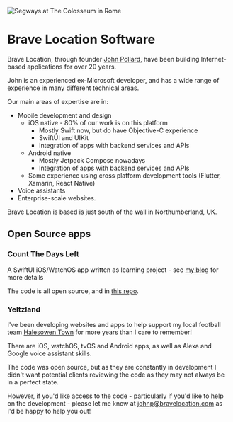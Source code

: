 ![Segways at The Colosseum in Rome](https://bravelocation.com/images/rome.png)

# Brave Location Software

Brave Location, through founder [John Pollard](https://bravelocation.com/cv), have been building Internet-based applications for over 20 years.

John is an experienced ex-Microsoft developer, 
    and has a wide range of experience in many different technical areas.

Our main areas of expertise are in:
 - Mobile development and design
    - iOS native - 80% of our work is on this platform
        - Mostly Swift now, but do have Objective-C experience
        - SwiftUI and UIKit
        - Integration of apps with backend services and APIs
    - Android native
        - Mostly Jetpack Compose nowadays
        - Integration of apps with backend services and APIs
    - Some experience using cross platform development tools (Flutter, Xamarin, React Native)
 - Voice assistants
 - Enterprise-scale websites.

Brave Location is based is just south of the wall in Northumberland, UK.

## Open Source apps

### Count The Days Left

A SwiftUI iOS/WatchOS app written as learning project - see [my blog](https://writingontablets.com/categories#Count%20The%20Days%20Left) for more details

The code is all open source, and in [this repo](https://github.com/bravelocation/daysleft).

### Yeltzland 

I've been developing websites and apps to help support my local football team [Halesowen Town](https://ht-fc.co.uk) for more years than I care to remember!

There are iOS, watchOS, tvOS and Android apps, as well as Alexa and Google voice assistant skills.

The code was open source, but as they are constantly in development I didn't want potential clients reviewing the code as they may not always be in a perfect state.

However, if you'd like access to the code - particularly if you'd like to help on the development - please let me know at [johnp@bravelocation.com](mailto:johnp@bravelocation.com) as I'd be happy to help you out!
